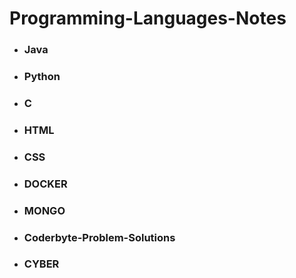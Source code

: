 # Programming-Languages-Notes
- ### Java 
- ### Python
- ### C
- ### HTML
- ### CSS
- ### DOCKER
- ### MONGO
- ### Coderbyte-Problem-Solutions
- ### CYBER
